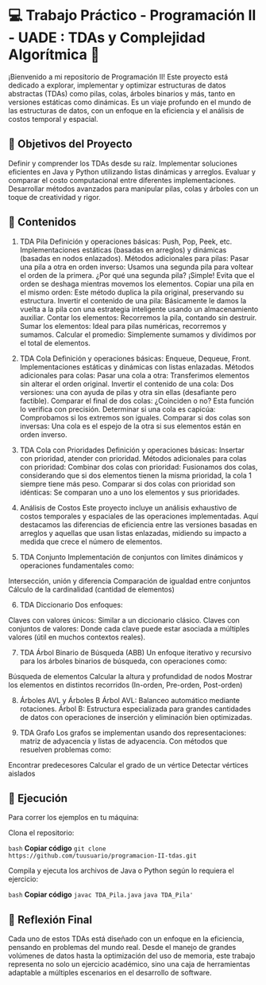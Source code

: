 # 💻 Trabajo Práctico - Programación II - UADE : TDAs y Complejidad Algorítmica 🚀

¡Bienvenido a mi repositorio de Programación II! Este proyecto está dedicado a explorar, implementar y optimizar estructuras de datos abstractas (TDAs) como pilas, colas, árboles binarios y más, tanto en versiones estáticas como dinámicas. Es un viaje profundo en el mundo de las estructuras de datos, con un enfoque en la eficiencia y el análisis de costos temporal y espacial.

## 🎯 Objetivos del Proyecto

Definir y comprender los TDAs desde su raíz.
Implementar soluciones eficientes en Java y Python utilizando listas dinámicas y arreglos.
Evaluar y comparar el costo computacional entre diferentes implementaciones.
Desarrollar métodos avanzados para manipular pilas, colas y árboles con un toque de creatividad y rigor.

## 📜 Contenidos

1. TDA Pila
Definición y operaciones básicas: Push, Pop, Peek, etc.
Implementaciones estáticas (basadas en arreglos) y dinámicas (basadas en nodos enlazados).
Métodos adicionales para pilas:
Pasar una pila a otra en orden inverso: Usamos una segunda pila para voltear el orden de la primera. ¿Por qué una segunda pila? ¡Simple! Evita que el orden se deshaga mientras movemos los elementos.
Copiar una pila en el mismo orden: Este método duplica la pila original, preservando su estructura.
Invertir el contenido de una pila: Básicamente le damos la vuelta a la pila con una estrategia inteligente usando un almacenamiento auxiliar.
Contar los elementos: Recorremos la pila, contando sin destruir.
Sumar los elementos: Ideal para pilas numéricas, recorremos y sumamos.
Calcular el promedio: Simplemente sumamos y dividimos por el total de elementos.

2. TDA Cola
Definición y operaciones básicas: Enqueue, Dequeue, Front.
Implementaciones estáticas y dinámicas con listas enlazadas.
Métodos adicionales para colas:
Pasar una cola a otra: Transferimos elementos sin alterar el orden original.
Invertir el contenido de una cola: Dos versiones: una con ayuda de pilas y otra sin ellas (desafiante pero factible).
Comparar el final de dos colas: ¿Coinciden o no? Esta función lo verifica con precisión.
Determinar si una cola es capicúa: Comprobamos si los extremos son iguales.
Comparar si dos colas son inversas: Una cola es el espejo de la otra si sus elementos están en orden inverso.

3. TDA Cola con Prioridades
Definición y operaciones básicas: Insertar con prioridad, atender con prioridad.
Métodos adicionales para colas con prioridad:
Combinar dos colas con prioridad: Fusionamos dos colas, considerando que si dos elementos tienen la misma prioridad, la cola 1 siempre tiene más peso.
Comparar si dos colas con prioridad son idénticas: Se comparan uno a uno los elementos y sus prioridades.

4. Análisis de Costos
Este proyecto incluye un análisis exhaustivo de costos temporales y espaciales de las operaciones implementadas. Aquí destacamos las diferencias de eficiencia entre las versiones basadas en arreglos y aquellas que usan listas enlazadas, midiendo su impacto a medida que crece el número de elementos.

5. TDA Conjunto
Implementación de conjuntos con límites dinámicos y operaciones fundamentales como:

Intersección, unión y diferencia
Comparación de igualdad entre conjuntos
Cálculo de la cardinalidad (cantidad de elementos)

6. TDA Diccionario
Dos enfoques:

Claves con valores únicos: Similar a un diccionario clásico.
Claves con conjuntos de valores: Donde cada clave puede estar asociada a múltiples valores (útil en muchos contextos reales).

7. TDA Árbol Binario de Búsqueda (ABB)
Un enfoque iterativo y recursivo para los árboles binarios de búsqueda, con operaciones como:

Búsqueda de elementos
Calcular la altura y profundidad de nodos
Mostrar los elementos en distintos recorridos (In-orden, Pre-orden, Post-orden)

8. Árboles AVL y Árboles B
Árbol AVL: Balanceo automático mediante rotaciones.
Árbol B: Estructura especializada para grandes cantidades de datos con operaciones de inserción y eliminación bien optimizadas.

9. TDA Grafo
Los grafos se implementan usando dos representaciones: matriz de adyacencia y listas de adyacencia. Con métodos que resuelven problemas como:

Encontrar predecesores
Calcular el grado de un vértice
Detectar vértices aislados

## 🚀 Ejecución

Para correr los ejemplos en tu máquina:

Clona el repositorio:

```bash```
**Copiar código**
```git clone https://github.com/tuusuario/programacion-II-tdas.git```

Compila y ejecuta los archivos de Java o Python según lo requiera el ejercicio:

```bash```
**Copiar código**
```javac TDA_Pila.java```
```java TDA_Pila'```

## 🧠 Reflexión Final

Cada uno de estos TDAs está diseñado con un enfoque en la eficiencia, pensando en problemas del mundo real. Desde el manejo de grandes volúmenes de datos hasta la optimización del uso de memoria, este trabajo representa no solo un ejercicio académico, sino una caja de herramientas adaptable a múltiples escenarios en el desarrollo de software.
